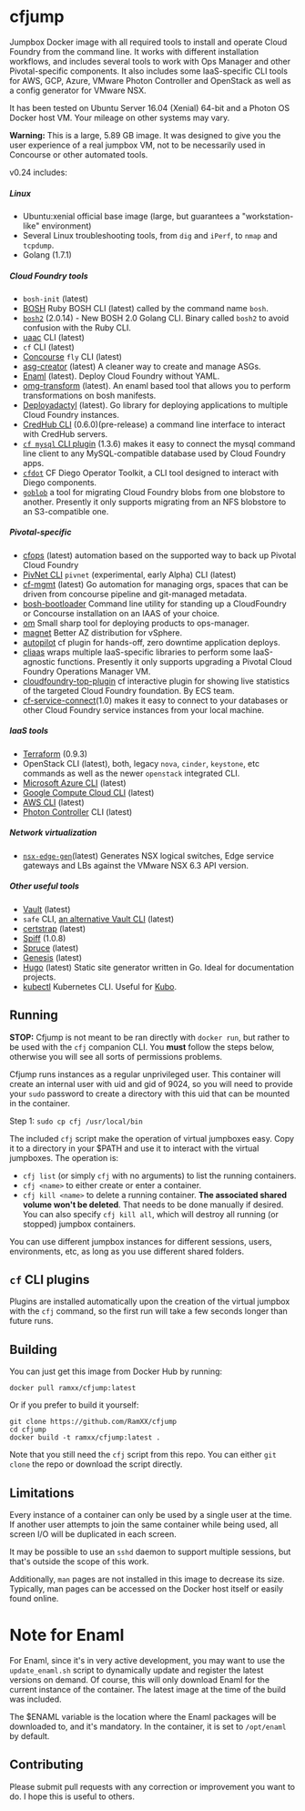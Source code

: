 # cfjump
Jumpbox Docker image with all required tools to install and operate Cloud Foundry from the command line. It works with different installation workflows, and includes several tools to work with Ops Manager and other Pivotal-specific components. It also includes some IaaS-specific CLI tools for AWS, GCP, Azure, VMware Photon Controller and OpenStack as well as a config generator for VMware NSX.

It has been tested on Ubuntu Server 16.04 (Xenial) 64-bit and a Photon OS Docker host VM. Your mileage on other systems may vary.

**Warning:** This is a large, 5.89 GB image. It was designed to give you the user experience of a real jumpbox VM, not to be necessarily used in Concourse or other automated tools.

v0.24 includes:

##### Linux
- Ubuntu:xenial official base image (large, but guarantees a "workstation-like" environment)
- Several Linux troubleshooting tools, from `dig` and `iPerf`, to `nmap` and `tcpdump`.
- Golang (1.7.1)

##### Cloud Foundry tools
- `bosh-init` (latest)
- [BOSH](http://bosh.io/) Ruby BOSH CLI (latest) called by the command name `bosh`.
- [`bosh2`](https://github.com/cloudfoundry/bosh-cli) (2.0.14) - New BOSH 2.0 Golang CLI. Binary called `bosh2` to avoid confusion with the Ruby CLI.
- [uaac](https://docs.cloudfoundry.org/adminguide/uaa-user-management.html) CLI (latest)
- `cf` CLI (latest)
- [Concourse](http://concourse.ci/) `fly` CLI (latest)
- [asg-creator](https://github.com/cloudfoundry-incubator/asg-creator) (latest) A cleaner way to create and manage ASGs.
- [Enaml](https://github.com/enaml-ops/omg-cli) (latest). Deploy Cloud Foundry without YAML.
- [omg-transform](https://github.com/enaml-ops/omg-transform) (latest). An enaml based tool that allows you to perform transformations on bosh manifests.
- [Deployadactyl](https://github.com/compozed/deployadactyl) (latest). Go library for deploying applications to multiple Cloud Foundry instances.
- [CredHub CLI](https://github.com/cloudfoundry-incubator/credhub-cli) (0.6.0)(pre-release) a command line interface to interact with CredHub servers.
- [`cf mysql` CLI plugin](https://github.com/andreasf/cf-mysql-plugin) (1.3.6) makes it easy to connect the mysql command line client to any MySQL-compatible database used by Cloud Foundry apps.
- [`cfdot`](https://github.com/cloudfoundry/cfdot)  CF Diego Operator Toolkit, a CLI tool designed to interact with Diego components.
- [`goblob`](https://github.com/pivotal-cf/goblob) a tool for migrating Cloud Foundry blobs from one blobstore to another. Presently it only supports migrating from an NFS blobstore to an S3-compatible one.

##### Pivotal-specific
- [cfops](https://github.com/pivotalservices/cfops) (latest) automation based on the supported way to back up Pivotal Cloud Foundry
- [PivNet CLI](https://github.com/pivotal-cf/go-pivnet) `pivnet` (experimental, early Alpha) CLI (latest)
- [cf-mgmt](https://github.com/pivotalservices/cf-mgmt) (latest) Go automation for managing orgs, spaces that can be driven from concourse pipeline and git-managed metadata.
- [bosh-bootloader](https://github.com/cloudfoundry/bosh-bootloader) Command line utility for standing up a CloudFoundry or Concourse installation on an IAAS of your choice.
- [om](https://github.com/pivotal-cf/om) Small sharp tool for deploying products to ops-manager.
- [magnet](https://github.com/pivotalservices/magnet) Better AZ distribution for vSphere.
- [autopilot](https://github.com/xchapter7x/autopilot) cf plugin for hands-off, zero downtime application deploys.
- [cliaas](https://github.com/pivotal-cf/cliaas) wraps multiple IaaS-specific libraries to perform some IaaS-agnostic functions. Presently it only supports upgrading a Pivotal Cloud Foundry Operations Manager VM.
- [cloudfoundry-top-plugin](https://github.com/ECSTeam/cloudfoundry-top-plugin) cf interactive plugin for showing live statistics of the targeted Cloud Foundry foundation. By ECS team.
- [cf-service-connect](https://github.com/18F/cf-service-connect)(1.0) makes it easy to connect to your databases or other Cloud Foundry service instances from your local machine.

##### IaaS tools
- [Terraform](https://www.terraform.io/) (0.9.3)
- OpenStack CLI (latest), both, legacy `nova`, `cinder`, `keystone`, etc commands as well as the newer `openstack` integrated CLI.
- [Microsoft Azure CLI](https://github.com/Azure/azure-xplat-cli) (latest)
- [Google Compute Cloud CLI](https://cloud.google.com/sdk/downloads#linux) (latest)
- [AWS CLI](https://aws.amazon.com/cli/) (latest)
- [Photon Controller](https://github.com/vmware/photon-controller) CLI (latest)

##### Network virtualization
- [`nsx-edge-gen`](https://github.com/cf-platform-eng/nsx-edge-gen)(latest) Generates NSX logical switches, Edge service gateways and LBs against the VMware NSX 6.3 API version.

##### Other useful tools
- [Vault](https://www.vaultproject.io/) (latest)
- `safe` CLI, [an alternative Vault CLI](https://github.com/starkandwayne/safe) (latest)
- [certstrap](https://github.com/square/certstrap) (latest)
- [Spiff](https://github.com/cloudfoundry-incubator/spiff) (1.0.8)
- [Spruce](http://spruce.cf/) (latest)
- [Genesis](https://github.com/starkandwayne/genesis) (latest)
- [Hugo](http://gohugo.io/) (latest) Static site generator written in Go. Ideal for documentation projects.
- [kubectl](https://kubernetes.io/docs/user-guide/prereqs/) Kubernetes CLI. Useful for [Kubo](https://pivotal.io/kubo).


## Running

**STOP:** Cfjump is not meant to be ran directly with `docker run`, but rather to be used with the `cfj` companion CLI. You **must** follow the steps below, otherwise you will see all sorts of permissions problems.

Cfjump runs instances as a regular unprivileged user. This container will create an internal user with uid and gid of 9024, so you will need to provide your `sudo` password to create a directory with this uid that can be mounted in the container.

Step 1: `sudo cp cfj /usr/local/bin`

The included `cfj` script make the operation of virtual jumpboxes easy. Copy it to a directory in your $PATH and use it to interact with the virtual jumpboxes. The operation is:

- `cfj list` (or simply `cfj` with no arguments) to list the running containers.
- `cfj <name>` to either create or enter a container.
- `cfj kill <name>` to delete a running container. **The associated shared volume
won't be deleted**. That needs to be done manually if desired. You can also specify `cfj kill all`, which will destroy all running (or stopped) jumpbox containers.

You can use different jumpbox instances for different sessions, users, environments, etc, as long as you use different shared folders.

## `cf` CLI plugins
Plugins are installed automatically upon the creation of the virtual jumpbox with the `cfj` command, so the first run will take a few seconds longer than future runs.

## Building
You can just get this image from Docker Hub by running:

```
docker pull ramxx/cfjump:latest
```


Or if you prefer to build it yourself:

```
git clone https://github.com/RamXX/cfjump
cd cfjump
docker build -t ramxx/cfjump:latest .
```

Note that you still need the `cfj` script from this repo. You can either `git clone` the repo or download the script directly.

## Limitations
Every instance of a container can only be used by a single user at the time. If another user attempts to join the same container while being used, all screen I/O will be duplicated in each screen.

It may be possible to use an `sshd` daemon to support multiple sessions, but that's outside the scope of this work.

Additionally, `man` pages are not installed in this image to decrease its size. Typically, man pages can be accessed on the Docker host itself or easily found online.

# Note for Enaml
For Enaml, since it's in very active development, you may want to use the `update_enaml.sh` script to dynamically update and register the latest versions on demand. Of course, this will only download Enaml for the current instance of the container. The latest image at the time of the build was included.

The $ENAML variable is the location where the Enaml packages will be downloaded to, and it's mandatory. In the container, it is set to `/opt/enaml` by default.

## Contributing
Please submit pull requests with any correction or improvement you want to do. I hope this is useful to others.
